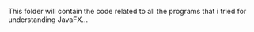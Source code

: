 This folder will contain the code related to all the programs that i tried for understanding JavaFX...
